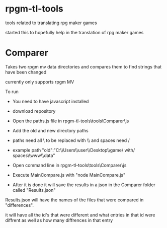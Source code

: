# rpgm-tl-tools
tools related to translating rpg maker games

started this to hopefully help in the translation of rpg maker games 

# Comparer
Takes two rpgm mv data directories and compares them to find strings that have been changed

currently only supports rpgm MV

To run

- You need to have javascript installed
- download repository
- Open the paths.js file in rpgm-tl-tools\tools\Comparer\js
- Add the old and new directory paths
- paths need all \ to be replaced with \\\ and spaces need / 
- example path "old":"C:\\\Users\\\user\\\Desktop\\\game/ with/ spaces\\\www\\\data"

- Open command line in rpgm-tl-tools\tools\Comparer\js
- Execute MainCompare.js with "node MainCompare.js"
- After it is done it will save the results in a json in the Comparer folder called "Results.json"

Results.json will have the names of the files that were compared in "differences". 

it will have all the id's that were different and what entries in that id were diffrent as well as how many diffrences in that entry
